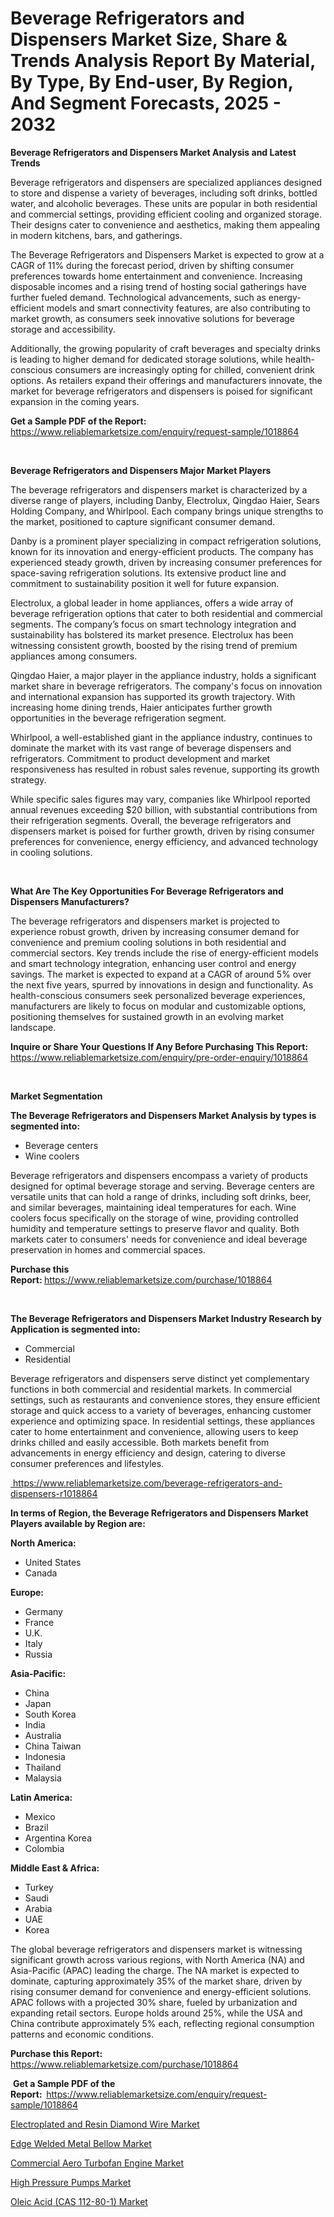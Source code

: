 <p><h1>Beverage Refrigerators and Dispensers Market Size, Share & Trends Analysis Report By Material, By Type, By End-user, By Region, And Segment Forecasts, 2025 - 2032</h1></p><p><strong>Beverage Refrigerators and Dispensers Market Analysis and Latest Trends</strong></p>
<p><p>Beverage refrigerators and dispensers are specialized appliances designed to store and dispense a variety of beverages, including soft drinks, bottled water, and alcoholic beverages. These units are popular in both residential and commercial settings, providing efficient cooling and organized storage. Their designs cater to convenience and aesthetics, making them appealing in modern kitchens, bars, and gatherings.</p><p>The Beverage Refrigerators and Dispensers Market is expected to grow at a CAGR of 11% during the forecast period, driven by shifting consumer preferences towards home entertainment and convenience. Increasing disposable incomes and a rising trend of hosting social gatherings have further fueled demand. Technological advancements, such as energy-efficient models and smart connectivity features, are also contributing to market growth, as consumers seek innovative solutions for beverage storage and accessibility.</p><p>Additionally, the growing popularity of craft beverages and specialty drinks is leading to higher demand for dedicated storage solutions, while health-conscious consumers are increasingly opting for chilled, convenient drink options. As retailers expand their offerings and manufacturers innovate, the market for beverage refrigerators and dispensers is poised for significant expansion in the coming years.</p></p>
<p><strong>Get a Sample PDF of the Report:&nbsp;</strong> <a href="https://www.reliablemarketsize.com/enquiry/request-sample/1018864?utm_campaign=1836&utm_medium=2&utm_source=Github&utm_content=ia&utm_term=21032025&utm_id=beverage-refrigerators-and-dispensers">https://www.reliablemarketsize.com/enquiry/request-sample/1018864</a></p>
<p>&nbsp;</p>
<p><strong>Beverage Refrigerators and Dispensers Major Market Players</strong></p>
<p><p>The beverage refrigerators and dispensers market is characterized by a diverse range of players, including Danby, Electrolux, Qingdao Haier, Sears Holding Company, and Whirlpool. Each company brings unique strengths to the market, positioned to capture significant consumer demand.</p><p>Danby is a prominent player specializing in compact refrigeration solutions, known for its innovation and energy-efficient products. The company has experienced steady growth, driven by increasing consumer preferences for space-saving refrigeration solutions. Its extensive product line and commitment to sustainability position it well for future expansion.</p><p>Electrolux, a global leader in home appliances, offers a wide array of beverage refrigeration options that cater to both residential and commercial segments. The company’s focus on smart technology integration and sustainability has bolstered its market presence. Electrolux has been witnessing consistent growth, boosted by the rising trend of premium appliances among consumers.</p><p>Qingdao Haier, a major player in the appliance industry, holds a significant market share in beverage refrigerators. The company's focus on innovation and international expansion has supported its growth trajectory. With increasing home dining trends, Haier anticipates further growth opportunities in the beverage refrigeration segment.</p><p>Whirlpool, a well-established giant in the appliance industry, continues to dominate the market with its vast range of beverage dispensers and refrigerators. Commitment to product development and market responsiveness has resulted in robust sales revenue, supporting its growth strategy.</p><p>While specific sales figures may vary, companies like Whirlpool reported annual revenues exceeding $20 billion, with substantial contributions from their refrigeration segments. Overall, the beverage refrigerators and dispensers market is poised for further growth, driven by rising consumer preferences for convenience, energy efficiency, and advanced technology in cooling solutions.</p></p>
<p>&nbsp;</p>
<p><strong>What Are The Key Opportunities For Beverage Refrigerators and Dispensers Manufacturers?</strong></p>
<p><p>The beverage refrigerators and dispensers market is projected to experience robust growth, driven by increasing consumer demand for convenience and premium cooling solutions in both residential and commercial sectors. Key trends include the rise of energy-efficient models and smart technology integration, enhancing user control and energy savings. The market is expected to expand at a CAGR of around 5% over the next five years, spurred by innovations in design and functionality. As health-conscious consumers seek personalized beverage experiences, manufacturers are likely to focus on modular and customizable options, positioning themselves for sustained growth in an evolving market landscape.</p></p>
<p><strong>Inquire or Share Your Questions If Any Before Purchasing This Report:</strong> <a href="https://www.reliablemarketsize.com/enquiry/pre-order-enquiry/1018864?utm_campaign=1836&utm_medium=2&utm_source=Github&utm_content=ia&utm_term=21032025&utm_id=beverage-refrigerators-and-dispensers">https://www.reliablemarketsize.com/enquiry/pre-order-enquiry/1018864</a></p>
<p>&nbsp;</p>
<p><strong>Market Segmentation</strong></p>
<p><strong>The Beverage Refrigerators and Dispensers Market Analysis by types is segmented into:</strong></p>
<p><ul><li>Beverage centers</li><li>Wine coolers</li></ul></p>
<p><p>Beverage refrigerators and dispensers encompass a variety of products designed for optimal beverage storage and serving. Beverage centers are versatile units that can hold a range of drinks, including soft drinks, beer, and similar beverages, maintaining ideal temperatures for each. Wine coolers focus specifically on the storage of wine, providing controlled humidity and temperature settings to preserve flavor and quality. Both markets cater to consumers' needs for convenience and ideal beverage preservation in homes and commercial spaces.</p></p>
<p><strong>Purchase this Report:&nbsp;</strong><a href="https://www.reliablemarketsize.com/purchase/1018864?utm_campaign=1836&utm_medium=2&utm_source=Github&utm_content=ia&utm_term=21032025&utm_id=beverage-refrigerators-and-dispensers">https://www.reliablemarketsize.com/purchase/1018864</a></p>
<p>&nbsp;</p>
<p><strong>The Beverage Refrigerators and Dispensers Market Industry Research by Application is segmented into:</strong></p>
<p><ul><li>Commercial</li><li>Residential</li></ul></p>
<p><p>Beverage refrigerators and dispensers serve distinct yet complementary functions in both commercial and residential markets. In commercial settings, such as restaurants and convenience stores, they ensure efficient storage and quick access to a variety of beverages, enhancing customer experience and optimizing space. In residential settings, these appliances cater to home entertainment and convenience, allowing users to keep drinks chilled and easily accessible. Both markets benefit from advancements in energy efficiency and design, catering to diverse consumer preferences and lifestyles.</p></p>
<p><a href="https://www.reliablemarketsize.com/beverage-refrigerators-and-dispensers-r1018864?utm_campaign=1836&utm_medium=2&utm_source=Github&utm_content=ia&utm_term=21032025&utm_id=beverage-refrigerators-and-dispensers">&nbsp;https://www.reliablemarketsize.com/beverage-refrigerators-and-dispensers-r1018864</a></p>
<p><strong>In terms of Region, the Beverage Refrigerators and Dispensers Market Players available by Region are:</strong></p>
<p>
    <p> <strong> North America: </strong>
        <ul>
            <li>United States</li>
            <li>Canada</li>
        </ul>
        </p> 
    <p> <strong> Europe: </strong>
        <ul>
            <li>Germany</li>
            <li>France</li>
            <li>U.K.</li>
            <li>Italy</li>
            <li>Russia</li>
        </ul>
        </p> 
    <p> <strong> Asia-Pacific: </strong>
        <ul>
            <li>China</li>
            <li>Japan</li>
            <li>South Korea</li>
            <li>India</li>
            <li>Australia</li>
            <li>China Taiwan</li>
            <li>Indonesia</li>
            <li>Thailand</li>
            <li>Malaysia</li>
        </ul>
        </p> 
    <p> <strong> Latin America: </strong>
        <ul>
            <li>Mexico</li>
            <li>Brazil</li>
            <li>Argentina Korea</li>
            <li>Colombia</li>
        </ul>
        </p> 
    <p> <strong> Middle East & Africa: </strong>
        <ul>
            <li>Turkey</li>
            <li>Saudi</li>
            <li>Arabia</li>
            <li>UAE</li>
            <li>Korea</li>
        </ul>
    </p>
    </p>
<p><p>The global beverage refrigerators and dispensers market is witnessing significant growth across various regions, with North America (NA) and Asia-Pacific (APAC) leading the charge. The NA market is expected to dominate, capturing approximately 35% of the market share, driven by rising consumer demand for convenience and energy-efficient solutions. APAC follows with a projected 30% share, fueled by urbanization and expanding retail sectors. Europe holds around 25%, while the USA and China contribute approximately 5% each, reflecting regional consumption patterns and economic conditions.</p></p>
<p><strong>Purchase this Report: </strong><a href="https://www.reliablemarketsize.com/purchase/1018864?utm_campaign=1836&utm_medium=2&utm_source=Github&utm_content=ia&utm_term=21032025&utm_id=beverage-refrigerators-and-dispensers">https://www.reliablemarketsize.com/purchase/1018864</a></p>
<p>&nbsp;<strong>Get a Sample PDF of the Report:&nbsp;&nbsp;</strong><a href="https://www.reliablemarketsize.com/enquiry/request-sample/1018864?utm_campaign=1836&utm_medium=2&utm_source=Github&utm_content=ia&utm_term=21032025&utm_id=beverage-refrigerators-and-dispensers">https://www.reliablemarketsize.com/enquiry/request-sample/1018864</a></p>
<p><strong></strong></p>
<p><p><a href="https://github.com/gunbybeahmg1/Market-Research-Report-List-1/blob/main/electroplated-and-resin-diamond-wire-market.md?utm_campaign=1836&utm_medium=2&utm_source=Github&utm_content=ia&utm_term=21032025&utm_id=beverage-refrigerators-and-dispensers">Electroplated and Resin Diamond Wire Market</a></p><p><a href="https://github.com/voetzeszuh/Market-Research-Report-List-1/blob/main/edge-welded-metal-bellow-market.md?utm_campaign=1836&utm_medium=2&utm_source=Github&utm_content=ia&utm_term=21032025&utm_id=beverage-refrigerators-and-dispensers">Edge Welded Metal Bellow Market</a></p><p><a href="https://github.com/memorirummy/Market-Research-Report-List-1/blob/main/commercial-aero-turbofan-engine-market.md?utm_campaign=1836&utm_medium=2&utm_source=Github&utm_content=ia&utm_term=21032025&utm_id=beverage-refrigerators-and-dispensers">Commercial Aero Turbofan Engine Market</a></p><p><a href="https://github.com/celpabembes/Market-Research-Report-List-1/blob/main/high-pressure-pumps-market.md?utm_campaign=1836&utm_medium=2&utm_source=Github&utm_content=ia&utm_term=21032025&utm_id=beverage-refrigerators-and-dispensers">High Pressure Pumps Market</a></p><p><a href="https://github.com/alasmyayock/Market-Research-Report-List-1/blob/main/oleic-acid-cas-112-80-1-market.md?utm_campaign=1836&utm_medium=2&utm_source=Github&utm_content=ia&utm_term=21032025&utm_id=beverage-refrigerators-and-dispensers">Oleic Acid (CAS 112-80-1) Market</a></p></p>